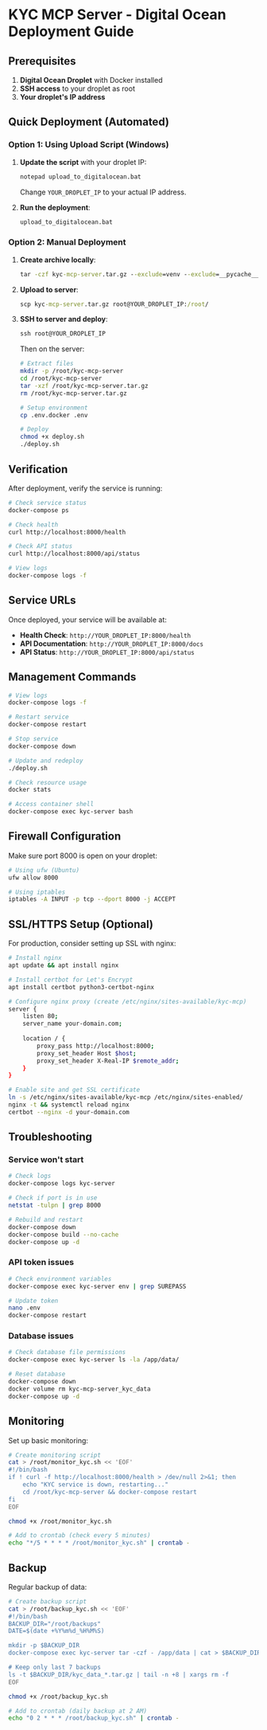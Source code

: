 # KYC MCP Server - Digital Ocean Deployment Guide

## Prerequisites

1. **Digital Ocean Droplet** with Docker installed
2. **SSH access** to your droplet as root
3. **Your droplet's IP address**

## Quick Deployment (Automated)

### Option 1: Using Upload Script (Windows)

1. **Update the script** with your droplet IP:
   ```cmd
   notepad upload_to_digitalocean.bat
   ```
   Change `YOUR_DROPLET_IP` to your actual IP address.

2. **Run the deployment**:
   ```cmd
   upload_to_digitalocean.bat
   ```

### Option 2: Manual Deployment

1. **Create archive locally**:
   ```cmd
   tar -czf kyc-mcp-server.tar.gz --exclude=venv --exclude=__pycache__ --exclude=*.db --exclude=*.log --exclude=.git *.py *.txt *.yml *.sh .env* .dockerignore Dockerfile README.md TROUBLESHOOTING.md
   ```

2. **Upload to server**:
   ```cmd
   scp kyc-mcp-server.tar.gz root@YOUR_DROPLET_IP:/root/
   ```

3. **SSH to server and deploy**:
   ```cmd
   ssh root@YOUR_DROPLET_IP
   ```

   Then on the server:
   ```bash
   # Extract files
   mkdir -p /root/kyc-mcp-server
   cd /root/kyc-mcp-server
   tar -xzf /root/kyc-mcp-server.tar.gz
   rm /root/kyc-mcp-server.tar.gz

   # Setup environment
   cp .env.docker .env

   # Deploy
   chmod +x deploy.sh
   ./deploy.sh
   ```

## Verification

After deployment, verify the service is running:

```bash
# Check service status
docker-compose ps

# Check health
curl http://localhost:8000/health

# Check API status
curl http://localhost:8000/api/status

# View logs
docker-compose logs -f
```

## Service URLs

Once deployed, your service will be available at:

- **Health Check**: `http://YOUR_DROPLET_IP:8000/health`
- **API Documentation**: `http://YOUR_DROPLET_IP:8000/docs`
- **API Status**: `http://YOUR_DROPLET_IP:8000/api/status`

## Management Commands

```bash
# View logs
docker-compose logs -f

# Restart service
docker-compose restart

# Stop service
docker-compose down

# Update and redeploy
./deploy.sh

# Check resource usage
docker stats

# Access container shell
docker-compose exec kyc-server bash
```

## Firewall Configuration

Make sure port 8000 is open on your droplet:

```bash
# Using ufw (Ubuntu)
ufw allow 8000

# Using iptables
iptables -A INPUT -p tcp --dport 8000 -j ACCEPT
```

## SSL/HTTPS Setup (Optional)

For production, consider setting up SSL with nginx:

```bash
# Install nginx
apt update && apt install nginx

# Install certbot for Let's Encrypt
apt install certbot python3-certbot-nginx

# Configure nginx proxy (create /etc/nginx/sites-available/kyc-mcp)
server {
    listen 80;
    server_name your-domain.com;
    
    location / {
        proxy_pass http://localhost:8000;
        proxy_set_header Host $host;
        proxy_set_header X-Real-IP $remote_addr;
    }
}

# Enable site and get SSL certificate
ln -s /etc/nginx/sites-available/kyc-mcp /etc/nginx/sites-enabled/
nginx -t && systemctl reload nginx
certbot --nginx -d your-domain.com
```

## Troubleshooting

### Service won't start
```bash
# Check logs
docker-compose logs kyc-server

# Check if port is in use
netstat -tulpn | grep 8000

# Rebuild and restart
docker-compose down
docker-compose build --no-cache
docker-compose up -d
```

### API token issues
```bash
# Check environment variables
docker-compose exec kyc-server env | grep SUREPASS

# Update token
nano .env
docker-compose restart
```

### Database issues
```bash
# Check database file permissions
docker-compose exec kyc-server ls -la /app/data/

# Reset database
docker-compose down
docker volume rm kyc-mcp-server_kyc_data
docker-compose up -d
```

## Monitoring

Set up basic monitoring:

```bash
# Create monitoring script
cat > /root/monitor_kyc.sh << 'EOF'
#!/bin/bash
if ! curl -f http://localhost:8000/health > /dev/null 2>&1; then
    echo "KYC service is down, restarting..."
    cd /root/kyc-mcp-server && docker-compose restart
fi
EOF

chmod +x /root/monitor_kyc.sh

# Add to crontab (check every 5 minutes)
echo "*/5 * * * * /root/monitor_kyc.sh" | crontab -
```

## Backup

Regular backup of data:

```bash
# Create backup script
cat > /root/backup_kyc.sh << 'EOF'
#!/bin/bash
BACKUP_DIR="/root/backups"
DATE=$(date +%Y%m%d_%H%M%S)

mkdir -p $BACKUP_DIR
docker-compose exec kyc-server tar -czf - /app/data | cat > $BACKUP_DIR/kyc_data_$DATE.tar.gz

# Keep only last 7 backups
ls -t $BACKUP_DIR/kyc_data_*.tar.gz | tail -n +8 | xargs rm -f
EOF

chmod +x /root/backup_kyc.sh

# Add to crontab (daily backup at 2 AM)
echo "0 2 * * * /root/backup_kyc.sh" | crontab -
```
